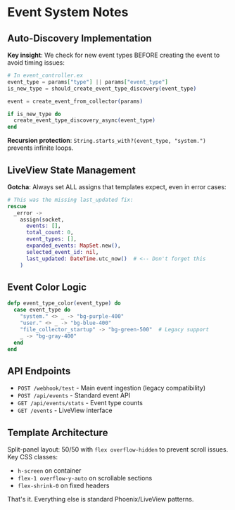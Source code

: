 # Event System Notes

## Auto-Discovery Implementation

**Key insight**: We check for new event types BEFORE creating the event to avoid timing issues:

```elixir
# In event_controller.ex
event_type = params["type"] || params["event_type"]
is_new_type = should_create_event_type_discovery(event_type)

event = create_event_from_collector(params)

if is_new_type do
  create_event_type_discovery_async(event_type)
end
```

**Recursion protection**: `String.starts_with?(event_type, "system.")` prevents infinite loops.

## LiveView State Management 

**Gotcha**: Always set ALL assigns that templates expect, even in error cases:

```elixir
# This was the missing last_updated fix:
rescue
  _error ->
    assign(socket, 
      events: [], 
      total_count: 0, 
      event_types: [], 
      expanded_events: MapSet.new(),
      selected_event_id: nil,
      last_updated: DateTime.utc_now()  # <-- Don't forget this
    )
```

## Event Color Logic

```elixir
defp event_type_color(event_type) do
  case event_type do
    "system." <> _ -> "bg-purple-400"
    "user." <> _ -> "bg-blue-400" 
    "file_collector_startup" -> "bg-green-500"  # Legacy support
    _ -> "bg-gray-400"
  end
end
```

## API Endpoints

- `POST /webhook/test` - Main event ingestion (legacy compatibility)
- `POST /api/events` - Standard event API
- `GET /api/events/stats` - Event type counts
- `GET /events` - LiveView interface

## Template Architecture

Split-panel layout: 50/50 with `flex overflow-hidden` to prevent scroll issues. Key CSS classes:
- `h-screen` on container
- `flex-1 overflow-y-auto` on scrollable sections
- `flex-shrink-0` on fixed headers

That's it. Everything else is standard Phoenix/LiveView patterns.